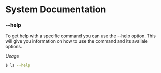 # System Documentation

### --help
To get help with a specific command you can use the --help option. This will 
give you information on how to use the command and its availale options.

*Usage*

```bash
$ ls --help
```



